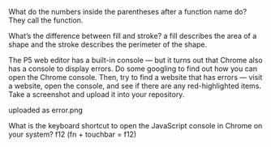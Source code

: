 What do the numbers inside the parentheses after a function name do?
They call the function.

What’s the difference between fill and stroke?
a fill describes the area of a shape and the stroke describes the perimeter of the shape.

The P5 web editor has a built-in console — but it turns out that Chrome also has a console to display errors.
Do some googling to find out how you can open the Chrome console. Then, try to find a website that has errors
— visit a website, open the console, and see if there are any red-highlighted items. Take a screenshot and 
upload it into your repository.

uploaded as error.png

What is the keyboard shortcut to open the JavaScript console in Chrome on your system?
f12 (fn + touchbar = f12)
